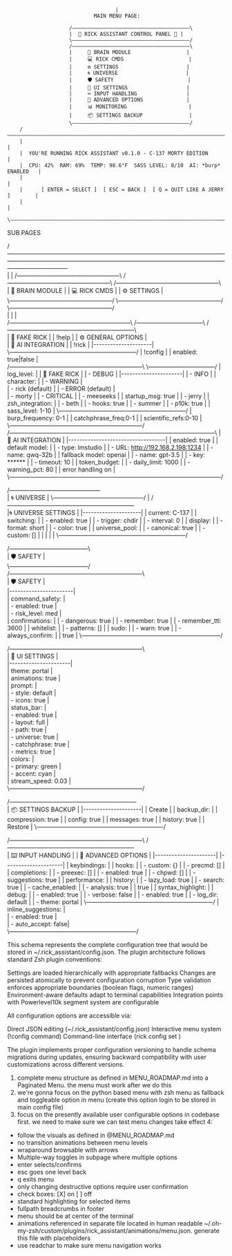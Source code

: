                         
                                       |
                                MAIN MENU PAGE:

                        /――――――――――――――――――――――――――――――――――――――\
                        |  🧪 RICK ASSISTANT CONTROL PANEL 🧪 |
                        \――――――――――――――――――――――――――――――――――――――/
                        /――――――――――――――――――――――――――――――――――――――\
                        |     🧠 BRAIN MODULE                  |
                        |     💻 RICK CMDS                     |
                        |     ⚙️ SETTINGS                      | 
                        |     🌀 UNIVERSE                      |
                        |     🛡️ SAFETY                        |
                        |     🎨 UI SETTINGS                   |
                        |     ⌨️ INPUT HANDLING                |
                        |     🔧 ADVANCED OPTIONS              |
                        |     📊 MONITORING                    |
                        |     📦 SETTINGS BACKUP               |
                        \――――――――――――――――――――――――――――――――――――――/
        /――――――――――――――――――――――――――――――――――――――――――――――――――――――――――――――――――――――――――\
        |                                                                           |
        |  YOU'RE RUNNING RICK ASSISTANT v0.1.0 - C-137 MORTY EDITION               |
        |  CPU: 42%  RAM: 69%  TEMP: 98.6°F  SASS LEVEL: 8/10  AI: *burp* ENABLED   |
        |                                                                           |
        |      [ ENTER = SELECT ]  [ ESC = BACK ]  [ Q = QUIT LIKE A JERRY ]        |
        |                                                                           |
        \―――――――――――――――――――――――――――――――――――――――――――――――――――――――――――――――――――――――――――/ 


SUB PAGES

/――――――――――――――――――――――――――――――――――――――――――――――――――――――――――――――――――――――――――――――――――\
|                                                                                   |
/―――――――――――――――――\        /―――――――――――――――――\       /―――――――――――――――――\  
| 🧠 BRAIN MODULE |         | 💻 RICK CMDS  |      | ⚙️  SETTINGS    | 
\―――――――――――――――――/        \―――――――――――――――――/       \―――――――――――――――――/  
        |                            |                        |           
  /――――――――――――――――――――\       /―――――――――――\    /―――――――――――――――――――――\                      
  | 🧠 FAKE RICK       |      | !help     |   | ⚙️ GENERAL OPTIONS  |                      
  | 🤖 AI INTEGRATION  |      | !rick     |   |---------------------|                       
  \―――――――――――――――――――――/     | !config   |    | enabled: true|false |                      
 /――――――――――――――――――――――\     \―――――――――――/    | log_level:          |
 | 🧠 FAKE RICK         |                      |  - DEBUG            |
 |----------------------|                      |  - INFO             |
 | character:           |                      |  - WARNING          |     
 |  - rick (default)    |                      |  - ERROR (default)  |  
 |  - morty             |                      |  - CRITICAL         |
 |  - meeseeks          |                      | startup_msg: true   |
 |  - jerry             |                      | zsh_integration:    |
 |  - beth              |                      |  - hooks: true      |
 |  - summer            |                      |  - p10k: true       |
 | sass_level: 1-10     |                      \―――――――――――――――――――――/
 | burp_frequency: 0-1  |
 | catchphrase_freq:0-1 |
 | scientific_refs:0-10 |
 \――――――――――――――――――――――/                               
/――――――――――――――――――――――――――――――――――\ 
| 🤖 AI INTEGRATION                | 
|-----------------------------------|
| enabled: true                     |
| default model:                    |
|  - type: lmstudio                 |
|  - URL: http://192.168.2.198:1234 |
|  - name: qwq-32b                  |
| fallback model: openai            |
|  - name: gpt-3.5                  |
|  - key: ******                    |
|  - timeout: 10                    |
| token_budget:                     |
|  - daily_limit: 1000              |
|  - warning_pct: 80                |
| error handling on                 |
\―――――――――――――――――――――――――――――――――――/

/―――――――――――――――\
| 🌀 UNIVERSE   |
\―――――――――――――――/
        |
 /―――――――――――――――――――――\
|🌀 UNIVERSE SETTINGS |
 |---------------------|
 | current: C-137      |
 | switching:          |
 |  - enabled: true    |
 |  - trigger: chdir   |
 |  - interval: 0      |
 | display:            |
 |  - format: short    |
 |  - color: true      |
 | universe_pool:      |
 |  - canonical: true  |
 |  - custom: []       |
 |                     |
 |                     |
 \―――――――――――――――――――――/                                                                        
                                                       
/―――――――――――――\         
| 🛡️ SAFETY   |          
\―――――――――――――/         
/――――――――――――――――――――――\                                            
| 🛡️ SAFETY            |                                              
|-----------------------|                                             
| command_safety:       |                                             
|  - enabled: true      |                                             
|  - risk_level: med    |                                             
| confirmations:        |
|  - dangerous: true    |
|  - remember: true     |
|  - remember_ttl: 3600 |
| whitelist:            |
|  - patterns: []       |
| sudo:                 |
|  - warn: true         |
|  - always_confirm:    |
|    true               |
\―――――――――――――――――――――――/                                                          
                                                             
 /――――――――――――――――――――――\                    
| 🎨 UI SETTINGS       |                    
|----------------------|                    
| theme: portal        |                    
| animations: true     |                    
| prompt:              |                    
|  - style: default    |                    
|  - icons: true       |                    
| status_bar:          |                    
|  - enabled: true     |                    
|  - layout: full      |                    
|  - path: true        |                    
|  - universe: true    |                    
|  - catchphrase: true |                    
|  - metrics: true     |                    
| colors:              |                    
|  - primary: green    |                    
|  - accent: cyan      |                    
| stream_speed: 0.03   |                    
\――――――――――――――――――――――/                                                    
                                                    


/―――――――――――――――――――――\
| 📦 SETTINGS BACKUP |
|---------------------|
| Create              |
|  backup_dir:        |
|  compression: true  |
|  config: true       |
|  messages: true     |
|  history: true      |
| Restore             |
\―――――――――――――――――――――/
                     
/――――――――――――――――――――――\                     /―――――――――――――――――――――\
| ⌨️ INPUT HANDLING    |                    | 🔧 ADVANCED OPTIONS |
|----------------------|                     |---------------------|
| keybindings:         |                     | hooks:              |
|  - custom: {}        |                     |  - precmd: []       |
| completions:         |                     |  - preexec: []      |
|  - enabled: true     |                     |  - chpwd: []        |
|  - suggestions: true |                     | performance:        |
| history:             |                     |  - lazy_load: true  |
|  - search: true      |                     |  - cache_enabled:   |
|  - analysis: true    |                     |    true             |
| syntax_highlight:    |                     | debug:              |
|  - enabled: true     |                     |  - verbose: false   |
|  - enabled: true     |                     |  - log_dir: default |
|  - theme: portal     |                     \―――――――――――――――――――――/
| inline_suggestions:  |                     
|  - enabled: true     |                     
|  - auto_accept: false|                     
\―――――――――――――――――――――/                      


This schema represents the complete configuration tree that would be stored in ~/.rick_assistant/config.json. The plugin architecture follows standard Zsh plugin conventions:

Settings are loaded hierarchically with appropriate fallbacks
Changes are persisted atomically to prevent configuration corruption
Type validation enforces appropriate boundaries (boolean flags, numeric ranges)
Environment-aware defaults adapt to terminal capabilities
Integration points with Powerlevel10k segment system are configurable

All configuration options are accessible via:

Direct JSON editing (~/.rick_assistant/config.json)
Interactive menu system (!config command)
Command-line interface (rick config set <path> <value>)

The plugin implements proper configuration versioning to handle schema migrations during updates, ensuring backward compatibility with user customizations across different versions.

1.  complete menu structure as defined in MENU_ROADMAP.md into a Paginated Menu. the menu must work after we do this
2. we're gonna focus on the python based menu with zsh menu as fallback and toggleable option in menu (create this option login to be stored in main config file)
3. focus on the presently available user configurable options in codebase first. we need to make sure we can test menu changes take effect
4:
- follow the visuals as defined in @MENU_ROADMAP.md 
- no transition animations between menu levels
- wraparound browsable with arrows
- Multiple-way toggles in subpage where multiple options
- enter selects/confirms
- esc goes one level back
- q exits menu
- only changing destructive options require user confirmation
- check boxes: [X] on [ ] off
- standard highlighting for selected items
- fullpath breadcrumbs in footer
- menu should be at center of the terminal
- animations referenced in separate file located in human readable ~/.oh-my-zsh/custom/plugins/rick_assistant/animations/menu.json. generate this file with placeholders
- use readchar to make sure menu navigation works




